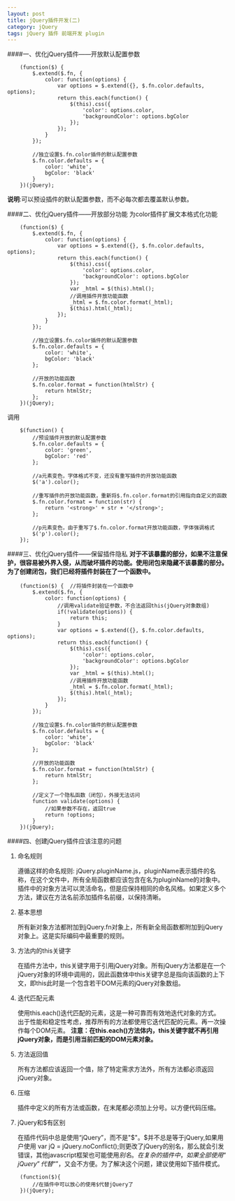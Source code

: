 ```yaml
---
layout: post
title: jQuery插件开发(二)
category: jQuery
tags: jQuery 插件 前端开发 plugin
---
```


####一、优化jQuery插件——开放默认配置参数

<!-- more -->

```JS
	(function($) {
		$.extend($.fn, {
			color: function(options) {
				var options = $.extend({}, $.fn.color.defaults, options);
				return this.each(function() {
					$(this).css({
						'color': options.color,
						'backgroundColor': options.bgColor
					});
				});
			}
		});

		//独立设置$.fn.color插件的默认配置参数
		$.fn.color.defaults = {
			color: 'white',
			bgColor: 'black'
		}
	})(jQuery);
```

__说明__:可以预设插件的默认配置参数，而不必每次都去覆盖默认参数。

####二、优化jQuery插件——开放部分功能
为color插件扩展文本格式化功能

```JS
	(function($) {
		$.extend($.fn, {
			color: function(options) {
				var options = $.extend({}, $.fn.color.defaults, options);
				return this.each(function() {
					$(this).css({
						'color': options.color,
						'backgroundColor': options.bgColor
					});
					var _html = $(this).html();
					//调用插件开放功能函数
					_html = $.fn.color.format(_html);
					$(this).html(_html);
				});
			}
		});

		//独立设置$.fn.color插件的默认配置参数
		$.fn.color.defaults = {
			color: 'white',
			bgColor: 'black'
		};

		//开放的功能函数
		$.fn.color.format = function(htmlStr) {
			return htmlStr;
		};
	})(jQuery);
```

调用

```JS
	$(function() {
		//预设插件开放的默认配置参数
		$.fn.color.defaults = {
			color: 'green',
			bgColor: 'red'
		};

		//a元素变色，字体格式不变，还没有重写插件的开放功能函数
		$('a').color();

		//重写插件的开放功能函数，重新将$.fn.color.format的引用指向自定义的函数
		$.fn.color.format = function(str) {
			return '<strong>' + str + '</strong>';
		};

		//p元素变色，由于重写了$.fn.color.format开放功能函数，字体强调格式
		$('p').color();
	});
```

####三、优化jQuery插件——保留插件隐私
__对于不该暴露的部分，如果不注意保护，很容易被外界入侵，从而破坏插件的功能。使用闭包来隐藏不该暴露的部分。为了创建闭包，我们已经将插件封装在了一个函数中。__

```JS
	(function($) {	//将插件封装在一个函数中
		$.extend($.fn, {
			color: function(options) {
				//调用validate验证参数，不合法返回this(jQuery对象数组)
				if(!validate(options)) {
					return this;
				}
				var options = $.extend({}, $.fn.color.defaults, options);
				return this.each(function() {
					$(this).css({
						'color': options.color,
						'backgroundColor': options.bgColor
					});
					var _html = $(this).html();
					//调用插件开放功能函数
					_html = $.fn.color.format(_html);
					$(this).html(_html);
				});
			}
		});

		//独立设置$.fn.color插件的默认配置参数
		$.fn.color.defaults = {
			color: 'white',
			bgColor: 'black'
		};

		//开放的功能函数
		$.fn.color.format = function(htmlStr) {
			return htmlStr;
		};

		//定义了一个隐私函数（闭包），外接无法访问
		function validate(options) {
			//如果参数不存在，返回true
			return !options;
		}
	})(jQuery);
```

####四、创建jQuery插件应该注意的问题
1.	命名规则

	遵循这样的命名规则: jQuery.pluginName.js，pluginName表示插件的名称，在这个文件中，所有全局函数都应该包含在名为pluginName的对象中。
	插件中的对象方法可以灵活命名，但是应保持相同的命名风格。如果定义多个方法，建议在方法名前添加插件名前缀，以保持清晰。

2.	基本思想

	所有新对象方法都附加到jQuery.fn对象上，所有新全局函数都附加到jQuery对象上。这是实际编码中最重要的规则。

3.	方法内的this关键字

	在插件方法中，this关键字用于引用jQuery对象。所有jQuery方法都是在一个jQuery对象的环境中调用的，因此函数体中this关键字总是指向该函数的上下文，即this此时是一个包含若干DOM元素的jQuery对象数组。

4.	迭代匹配元素

	使用this.each()迭代匹配的元素，这是一种可靠而有效地迭代对象的方式。
	出于性能和稳定性考虑，推荐所有的方法都使用它迭代匹配的元素。再一次操作每个DOM元素。
	__注意：在this.each()方法体内，this关键字就不再引用jQuery对象，而是引用当前匹配的DOM元素对象。__

5.	方法返回值

	所有方法都应该返回一个值，除了特定需求方法外，所有方法都必须返回jQuery对象。

6.	压缩

	插件中定义的所有方法或函数，在末尾都必须加上分号。以方便代码压缩。

7.	jQuery和$有区别

	在插件代码中总是使用“jQuery”，而不是"$"。$并不总是等于jQuery,如果用户使用
	var jQ = jQuery.noConflict();则更改了jQuery的别名，那么就会引发错误，其他javascript框架也可能使用$别名。
	在复杂的插件中，如果全部使用“jQuery”代替“$”，又会不方便。为了解决这个问题，建议使用如下插件模式。

```JS
	(function($){
		//在插件中可以放心的使用$代替jQuery了
	})(jQuery);
```

